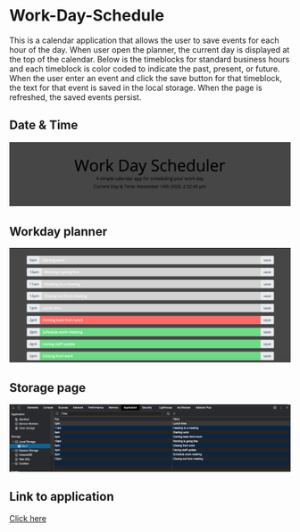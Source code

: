 # Work-Day-Schedule

This is a calendar application that allows the user to save events for each hour of the day. When user open the planner, the current day is displayed at the top of the calendar. Below is the timeblocks for standard business hours and each timeblock is color coded to indicate the past, present, or future. When the user enter an event and click the save button for that timeblock, the text for that event is saved in the local storage. When the page is refreshed, the saved events persist.

## Date & Time
![Date & Time](./assets/work1.png)

## Workday planner
![Workday planner](./assets/work2.png)

## Storage page
![Storage page](./assets/storage.png)


## Link to application

[Click here](https://afam-26.github.io/Work-Day-Schedule/)

  
